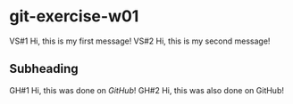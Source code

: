 # git-exercise-w01

VS#1 Hi, this is my first message!
VS#2 Hi, this is my second message!

## Subheading
GH#1 Hi, this was done on *GitHub*!
GH#2 Hi, this was also done on GitHub!
